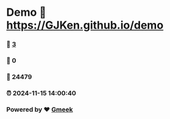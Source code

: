 # Demo :link: https://GJKen.github.io/demo 
### :page_facing_up: [3](https://GJKen.github.io/demo/tag.html) 
### :speech_balloon: 0 
### :hibiscus: 24479 
### :alarm_clock: 2024-11-15 14:00:40 
### Powered by :heart: [Gmeek](https://github.com/Meekdai/Gmeek)
